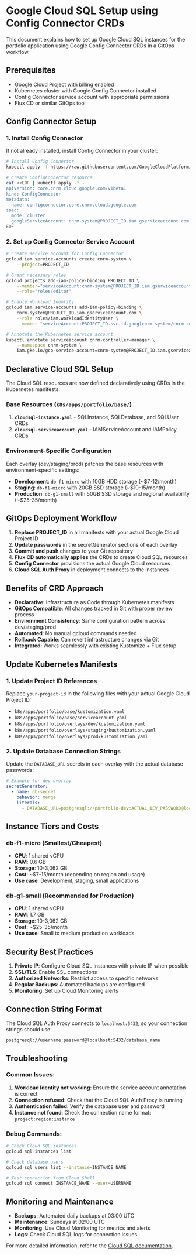 # Google Cloud SQL Setup using Config Connector CRDs

This document explains how to set up Google Cloud SQL instances for the portfolio application using Google Config Connector CRDs in a GitOps workflow.

## Prerequisites

- Google Cloud Project with billing enabled
- Kubernetes cluster with Google Config Connector installed
- Config Connector service account with appropriate permissions
- Flux CD or similar GitOps tool

## Config Connector Setup

### 1. Install Config Connector

If not already installed, install Config Connector in your cluster:

```bash
# Install Config Connector
kubectl apply -f https://raw.githubusercontent.com/GoogleCloudPlatform/k8s-config-connector/master/install-bundles/install-bundle-workload-identity/0-cnrm-system.yaml

# Create ConfigConnector resource
cat <<EOF | kubectl apply -f -
apiVersion: core.cnrm.cloud.google.com/v1beta1
kind: ConfigConnector
metadata:
  name: configconnector.core.cnrm.cloud.google.com
spec:
  mode: cluster
  googleServiceAccount: cnrm-system@PROJECT_ID.iam.gserviceaccount.com
EOF
```

### 2. Set up Config Connector Service Account

```bash
# Create service account for Config Connector
gcloud iam service-accounts create cnrm-system \
    --project=PROJECT_ID

# Grant necessary roles
gcloud projects add-iam-policy-binding PROJECT_ID \
    --member="serviceAccount:cnrm-system@PROJECT_ID.iam.gserviceaccount.com" \
    --role="roles/editor"

# Enable Workload Identity
gcloud iam service-accounts add-iam-policy-binding \
    cnrm-system@PROJECT_ID.iam.gserviceaccount.com \
    --role roles/iam.workloadIdentityUser \
    --member "serviceAccount:PROJECT_ID.svc.id.goog[cnrm-system/cnrm-controller-manager]"

# Annotate the Kubernetes service account
kubectl annotate serviceaccount cnrm-controller-manager \
    --namespace cnrm-system \
    iam.gke.io/gcp-service-account=cnrm-system@PROJECT_ID.iam.gserviceaccount.com
```

## Declarative Cloud SQL Setup

The Cloud SQL resources are now defined declaratively using CRDs in the Kubernetes manifests:

### Base Resources (`k8s/apps/portfolio/base/`)

1. **`cloudsql-instance.yaml`** - SQLInstance, SQLDatabase, and SQLUser CRDs
2. **`cloudsql-serviceaccount.yaml`** - IAMServiceAccount and IAMPolicy CRDs

### Environment-Specific Configuration

Each overlay (dev/staging/prod) patches the base resources with environment-specific settings:

- **Development**: `db-f1-micro` with 10GB HDD storage (~$7-12/month)
- **Staging**: `db-f1-micro` with 20GB SSD storage (~$10-15/month)
- **Production**: `db-g1-small` with 50GB SSD storage and regional availability (~$25-35/month)

## GitOps Deployment Workflow

1. **Replace PROJECT_ID** in all manifests with your actual Google Cloud Project ID
2. **Update passwords** in the secretGenerator sections of each overlay
3. **Commit and push** changes to your Git repository
4. **Flux CD automatically applies** the CRDs to create Cloud SQL resources
5. **Config Connector** provisions the actual Google Cloud resources
6. **Cloud SQL Auth Proxy** in deployment connects to the instances

## Benefits of CRD Approach

- **Declarative**: Infrastructure as Code through Kubernetes manifests
- **GitOps Compatible**: All changes tracked in Git with proper review process
- **Environment Consistency**: Same configuration pattern across dev/staging/prod
- **Automated**: No manual gcloud commands needed
- **Rollback Capable**: Can revert infrastructure changes via Git
- **Integrated**: Works seamlessly with existing Kustomize + Flux setup

## Update Kubernetes Manifests

### 1. Update Project ID References

Replace `your-project-id` in the following files with your actual Google Cloud Project ID:

- `k8s/apps/portfolio/base/kustomization.yaml`
- `k8s/apps/portfolio/base/serviceaccount.yaml`
- `k8s/apps/portfolio/overlays/dev/kustomization.yaml`
- `k8s/apps/portfolio/overlays/staging/kustomization.yaml`
- `k8s/apps/portfolio/overlays/prod/kustomization.yaml`

### 2. Update Database Connection Strings

Update the `DATABASE_URL` secrets in each overlay with the actual database passwords:

```yaml
# Example for dev overlay
secretGenerator:
  - name: db-secret
    behavior: merge
    literals:
      - DATABASE_URL=postgresql://portfolio-dev:ACTUAL_DEV_PASSWORD@localhost:5432/portfolio_dev
```

## Instance Tiers and Costs

### db-f1-micro (Smallest/Cheapest)

- **CPU**: 1 shared vCPU
- **RAM**: 0.6 GB
- **Storage**: 10-3,062 GB
- **Cost**: ~$7-15/month (depending on region and usage)
- **Use case**: Development, staging, small applications

### db-g1-small (Recommended for Production)

- **CPU**: 1 shared vCPU
- **RAM**: 1.7 GB
- **Storage**: 10-3,062 GB
- **Cost**: ~$25-35/month
- **Use case**: Small to medium production workloads

## Security Best Practices

1. **Private IP**: Configure Cloud SQL instances with private IP when possible
2. **SSL/TLS**: Enable SSL connections
3. **Authorized Networks**: Restrict access to specific networks
4. **Regular Backups**: Automated backups are configured
5. **Monitoring**: Set up Cloud Monitoring alerts

## Connection String Format

The Cloud SQL Auth Proxy connects to `localhost:5432`, so your connection strings should use:

```
postgresql://username:password@localhost:5432/database_name
```

## Troubleshooting

### Common Issues:

1. **Workload Identity not working**: Ensure the service account annotation is correct
2. **Connection refused**: Check that the Cloud SQL Auth Proxy is running
3. **Authentication failed**: Verify the database user and password
4. **Instance not found**: Check the connection name format: `project:region:instance`

### Debug Commands:

```bash
# Check Cloud SQL instances
gcloud sql instances list

# Check database users
gcloud sql users list --instance=INSTANCE_NAME

# Test connection from Cloud Shell
gcloud sql connect INSTANCE_NAME --user=USERNAME
```

## Monitoring and Maintenance

- **Backups**: Automated daily backups at 03:00 UTC
- **Maintenance**: Sundays at 02:00 UTC
- **Monitoring**: Use Cloud Monitoring for metrics and alerts
- **Logs**: Check Cloud SQL logs for connection issues

For more detailed information, refer to the [Cloud SQL documentation](https://cloud.google.com/sql/docs).
